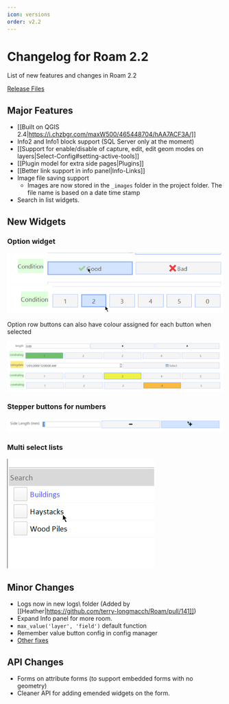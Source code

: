 ```yaml
---
icon: versions
order: v2.2
---
```


# Changelog for Roam 2.2

List of new features and changes in Roam 2.2

[Release Files](https://github.com/terry-longmacch/Roam/releases/tag/v2.2)

## Major Features

* [[Built on QGIS 2.4|https://i.chzbgr.com/maxW500/465448704/hAA7ACF3A/]]
* Info2 and Info1 block support (SQL Server only at the moment)
* [[Support for enable/disable of capture, edit, edit geom modes on layers|Select-Config#setting-active-tools]]
* [[Plugin model for extra side pages|Plugins]]
* [[Better link support in info panel|Info-Links]]
* Image file saving support
  * Images are now stored in the `_images` folder in the project folder. The file name is based on a date time stamp
* Search in list widgets.

## New Widgets

### Option widget

![optionrow](../images/optionrow.png)
![optionrow](../images/optionrow2.png)

Option row buttons can also have colour assigned for each button when selected
 
![optionrow](../images/optionrow3.PNG)

### Stepper buttons for numbers

![stepper](../images/stepper.png)

### Multi select lists

![multilist](../images/multilist.png)

## Minor Changes

* Logs now in new logs\ folder (Added by [[Heather|https://github.com/terry-longmacch/Roam/pull/141]])
* Expand Info panel for more room.
* `max_value('layer', 'field')` default function
* Remember value button config in config manager
* [Other fixes](https://github.com/terry-longmacch/Roam/issues?q=milestone%3A%222.2+-+Plugins+and+Customisation%22+is%3Aclosed)

## API Changes

* Forms on attribute forms (to support embedded forms with no geometry) 
* Cleaner API for adding emended widgets on the form.
